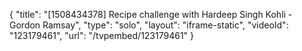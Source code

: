 {
    "title": "[1508434378] Recipe challenge with Hardeep Singh Kohli - Gordon Ramsay",
    "type": "solo",
    "layout": "iframe-static",
    "videoId": "123179461",
    "url": "\/tvpembed\/123179461"
}